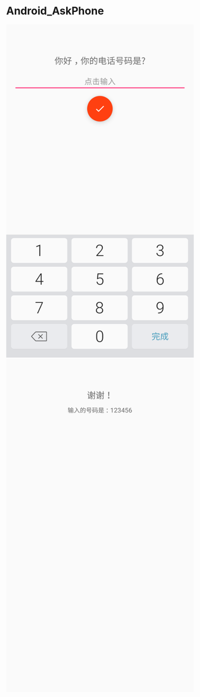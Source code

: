 # Android_AskPhone
![avatar](https://github.com/AxunA/Android_AskPhone/blob/master/screenshots/1.png)
![avatar](https://github.com/AxunA/Android_AskPhone/blob/master/screenshots/2.png)
